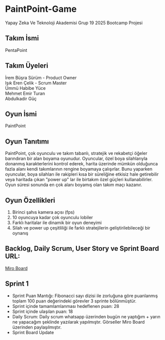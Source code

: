 # PaintPoint-Game
Yapay Zeka Ve Teknoloji Akademisi Grup 19 2025 Bootcamp Projesi
## Takım İsmi
PentaPoint
## Takım Üyeleri
İrem Büşra Sürüm - Product Owner  
Işık Eren Çelik - Scrum Master  
Ümmü Habibe Yüce   
Mehmet Emir Turan   
Abdulkadir Güç  
## Oyun İsmi
PaintPoint
## Oyun Tanıtımı
PaintPoint, çok oyunculu ve takım tabanlı, stratejik ve rekabetçi öğeler barındıran bir alan boyama oyunudur. Oyuncular, özel boya silahlarıyla donanmış karakterlerini kontrol ederek, harita üzerinde mümkün olduğunca fazla alanı kendi takımlarının rengine boyamaya çalışırlar. Bunu yaparken oyuncular, boya silahları ile rakipleri kısa bir süreliğine etkisiz hale getirebilir veya haritada çıkan "power up" lar ile birtakım özel güçleri kullanabilirler. Oyun süresi sonunda en çok alanı boyamış olan takım maçı kazanır.  
## Oyun Özellikleri
1. Birinci şahıs kamera açısı (fps)
2. 10 oyuncuya kadar çok oyunculu lobiler
3. Farklı haritalar ile dinamik bir oyun deneyimi
4. Silah ve power up çeşitliliği ile farklı stratejilerin geliştirilebileceği bir oynanış
## Backlog, Daily Scrum, User Story ve Sprint Board URL:  
[Miro Board](https://miro.com/app/board/uXjVIluS4aA=/)
## Sprint 1
* Sprint Puan Mantığı: Fibonacci sayı dizisi ile zorluğuna göre puanlanmış toplam 100 puan değerindeki görevler 3 sprinte bölünmüştür.
* Sprint içinde tamamlamlanması hedeflenen puan: 28
* Sprint içinde ulaşılan puan: 18
* Daily Scrum: Daily scrum whatsapp üzerinden bugün ne yaptığım + yarın ne yapacağım şeklinde yazılarak yapılmıştır. Görseller Miro Board üzerinden paylaşılmıştır.
* Sprint Board Update
